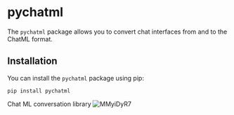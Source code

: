 # pychatml

The `pychatml` package allows you to convert chat interfaces from and to the ChatML format.

## Installation

You can install the `pychatml` package using pip:

```shell
pip install pychatml
```


Chat ML conversation library
![MMyiDyR7](https://github.com/deployradiant/chatml/assets/6087389/003d8898-d647-46d3-90cb-0051a8860519)
